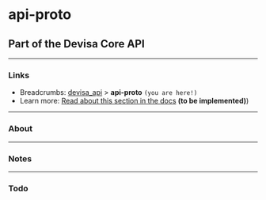 # api-proto
## Part of the Devisa Core API

---
### Links
- Breadcrumbs: [devisa_api](../../README.md) > **api-proto** `(you are here!)`
- Learn more: [Read about this section in the docs](#) **(to be implemented)**)


---
### About


---
### Notes





---
### Todo
